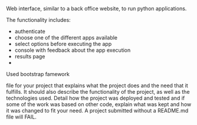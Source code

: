 

Web interface, similar to a back office website, to run python applications.

The functionality includes:
- authenticate
- choose one of the different apps available
- select options before executing the app
- console with feedback about the app execution
- results page
- 

Used bootstrap famework

file for your project that explains what the project does and the need that it fulfills. 
It should also describe the functionality of the project, as well as the technologies used. 
Detail how the project was deployed and tested and if some of the work was based on other code, 
explain what was kept and how it was changed to fit your need. A project submitted without a README.md file will FAIL.